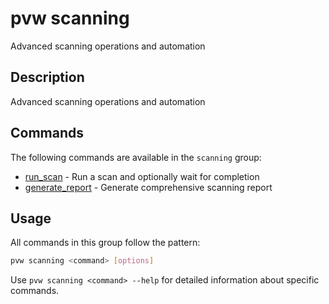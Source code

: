 # pvw scanning

Advanced scanning operations and automation

## Description

Advanced scanning operations and automation

## Commands

The following commands are available in the `scanning` group:

- [run_scan](./run_scan.md) - Run a scan and optionally wait for completion
- [generate_report](./generate_report.md) - Generate comprehensive scanning report

## Usage

All commands in this group follow the pattern:

```bash
pvw scanning <command> [options]
```

Use `pvw scanning <command> --help` for detailed information about specific commands.
